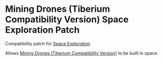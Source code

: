 # Mining Drones (Tiberium Compatibility Version) Space Exploration Patch

Compatibility patch for [Space Exploration](https://mods.factorio.com/mod/space-exploration)

Allows [Mining Drones (Tiberium Compatibility Version)](https://mods.factorio.com/mod/Mining-Drones-Tiberium) to be built in space.
